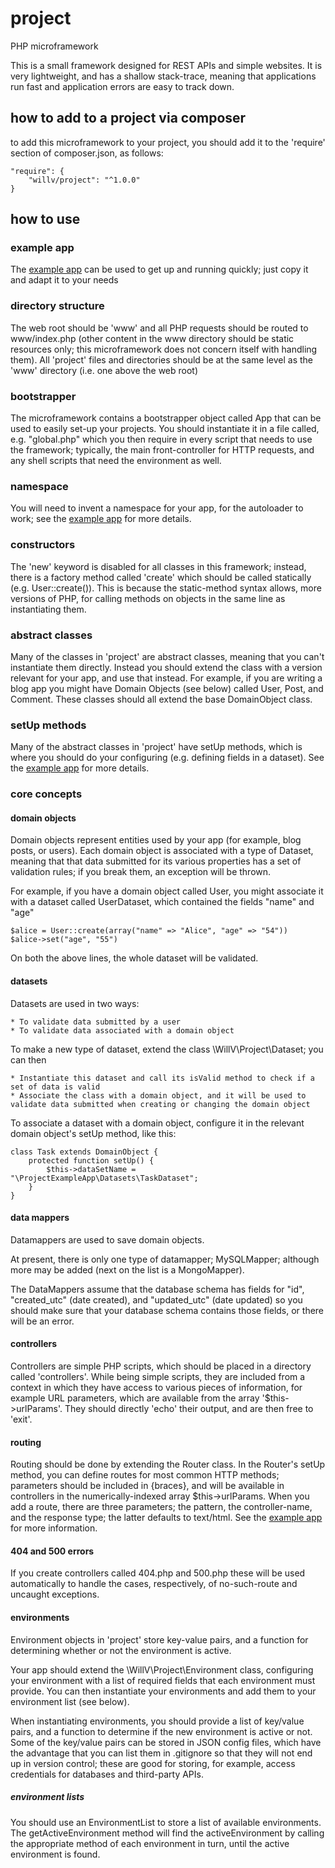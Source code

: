 # project
PHP microframework

This is a small framework designed for REST APIs and simple websites.  It is very lightweight, and has a shallow stack-trace, meaning that applications run fast and application errors are easy to track down.

## how to add to a project via composer
to add this microframework to your project, you should add it to the 'require' section of composer.json, as follows:

	"require": {
		"willv/project": "^1.0.0"
	}

## how to use

### example app
The [example app](https://github.com/wvoelcker/project-example-app) can be used to get up and running quickly; just copy it and adapt it to your needs

### directory structure
The web root should be 'www' and all PHP requests should be routed to www/index.php (other content in the www directory should be static resources only; this microframework does not concern itself with handling them).
All 'project' files and directories should be at the same level as the 'www' directory (i.e. one above the web root)

### bootstrapper
The microframework contains a bootstrapper object called App that can be used to easily set-up your projects.  You should instantiate it in a file called, e.g. "global.php" which you then require in every script that needs to use the framework; typically, the main front-controller for HTTP requests, and any shell scripts that need the environment as well.

### namespace
You will need to invent a namespace for your app, for the autoloader to work; see the [example app](https://github.com/wvoelcker/project-example-app) for more details.

### constructors
The 'new' keyword is disabled for all classes in this framework; instead, there is a factory method called 'create' which should be called statically (e.g. User::create()).  This is because the static-method syntax allows, more versions of PHP, for calling methods on objects in the same line as instantiating them.

### abstract classes
Many of the classes in 'project' are abstract classes, meaning that you can't instantiate them directly.  Instead you should extend the class with a version relevant for your app, and use that instead.  For example, if you are writing a blog app you might have Domain Objects (see below) called User, Post, and Comment.  These classes should all extend the base DomainObject class.

### setUp methods
Many of the abstract classes in 'project' have setUp methods, which is where you should do your configuring (e.g. defining fields in a dataset).  See the [example app]() for more details.

### core concepts

#### domain objects
Domain objects represent entities used by your app (for example, blog posts, or users).  Each domain object is associated with a type of Dataset, meaning that that data submitted for its various properties has a set of validation rules; if you break them, an exception will be thrown.

For example, if you have a domain object called User, you might associate it with a dataset called UserDataset, which contained the fields "name" and "age"

	$alice = User::create(array("name" => "Alice", "age" => "54"))
	$alice->set("age", "55")

On both the above lines, the whole dataset will be validated.

#### datasets
Datasets are used in two ways:

	* To validate data submitted by a user
	* To validate data associated with a domain object

To make a new type of dataset, extend the class \WillV\Project\Dataset; you can then

	* Instantiate this dataset and call its isValid method to check if a set of data is valid
	* Associate the class with a domain object, and it will be used to validate data submitted when creating or changing the domain object

To associate a dataset with a domain object, configure it in the relevant domain object's setUp method, like this:
	
	class Task extends DomainObject {
		protected function setUp() {
			$this->dataSetName = "\ProjectExampleApp\Datasets\TaskDataset";
		}
	}
	

#### data mappers
Datamappers are used to save domain objects.

At present, there is only one type of datamapper; MySQLMapper; although more may be added (next on the list is a MongoMapper).

The DataMappers assume that the database schema has fields for "id", "created_utc" (date created), and "updated_utc" (date updated) so you should make sure that your database schema contains those fields, or there will be an error.

#### controllers
Controllers are simple PHP scripts, which should be placed in a directory called 'controllers'.  While being simple scripts, they are included from a context in which they have access to various pieces of information, for example URL parameters, which are available from the array '$this->urlParams'.
They should directly 'echo' their output, and are then free to 'exit'.

#### routing
Routing should be done by extending the Router class.  In the Router's setUp method, you can define routes for most common HTTP methods; parameters should be included in {braces}, and will be available in controllers in the numerically-indexed array $this->urlParams.  When you add a route, there are three parameters; the pattern, the controller-name, and the response type; the latter defaults to text/html.  See the [example app](https://github.com/wvoelcker/project-example-app) for more information.

#### 404 and 500 errors
If you create controllers called 404.php and 500.php these will be used automatically to handle the cases, respectively, of no-such-route and uncaught exceptions.

#### environments
Environment objects in 'project' store key-value pairs, and a function for determining whether or not the environment is active.

Your app should extend the \WillV\Project\Environment class, configuring your environment with a list of required fields that each environment must provide.  You can then instantiate your environments and add them to your environment list (see below).

When instantiating environments, you should provide a list of key/value pairs, and a function to determine if the new environment is active or not.  Some of the key/value pairs can be stored in JSON config files, which have the advantage that you can list them in .gitignore so that they will not end up in version control; these are good for storing, for example, access credentials for databases and third-party APIs.

##### environment lists
You should use an EnvironmentList to store a list of available environments.  The getActiveEnvironment method will find the activeEnvironment by calling the appropriate method of each environment in turn, until the active environment is found.